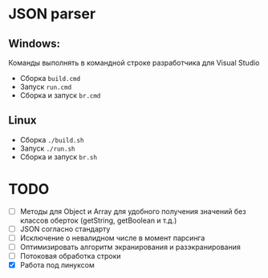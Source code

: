 
# JSON parser

## Windows:
Команды выполнять в командной строке разработчика для Visual Studio

- Сборка `build.cmd`
- Запуск `run.cmd`
- Сборка и запуск `br.cmd`

## Linux

- Сборка `./build.sh`
- Запуск `./run.sh`
- Сборка и запуск `br.sh`

# TODO
- [ ] Методы для Object и Array для удобного получения значений без классов оберток (getString, getBoolean и т.д.)
- [ ] JSON согласно стандарту
- [ ] Исключение о невалидном числе в момент парсинга
- [ ] Оптимизировать алгоритм экранирования и разэкранирования
- [ ] Потоковая обработка строки
- [x] Работа под линуксом